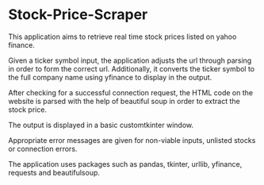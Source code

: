 # Stock-Price-Scraper

This application aims to retrieve real time stock prices listed on yahoo finance. 

Given a ticker symbol input, the application adjusts the url through parsing in order to form the correct url. Additionally, it converts the ticker symbol to the full company name using yfinance to display in the output.

After checking for a successful connection request, the HTML code on the website is parsed with the help of beautiful soup in order to extract the stock price.

The output is displayed in a basic customtkinter window. 

Appropriate error messages are given for non-viable inputs, unlisted stocks or connection errors.

The application uses packages such as pandas, tkinter, urllib, yfinance, requests and beautifulsoup.
